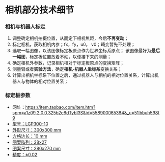 # 相机部分技术细节

### 相机与机器人标定
  1. 调整确定相机拍摄位置，从而定下相机焦距，今后**不再变动**；
  2. 标定相机，获取相机内参；fx，fy，u0， v0；畸变暂先不处理；
  3. 选取一幅图像，以该图像标定板原点作为世界坐标系原点；
      该图像最好为**最后一幅图**，标定板位置放着不动，以便接下来的测量；
  4. 确定相机外参数，记录相机相对于标定板原点的变换矩阵；
  5. 测量臂或者**实验方法**，确定**相机-机器人坐标系**变换关系；
  6. 计算出相机坐标系下位置之后，通过机器人与相机的相对位置关系，计算出机器人与物体的相对位置关系；

### 标定板参数
+ 网址：<u>https://item.taobao.com/item.htm?spm=a1z09.2.0.0.325b2e8dTybI3S&id=558900065384&_u=51lbbuh598f9<u>
+ 型号：LGP300-10
+ 外形尺寸：300x300 mm
+ 方格边长：10 mm
+ 图案阵列：28x27
+ 图案尺寸：280x270 mm
+ 精度：±0.02
